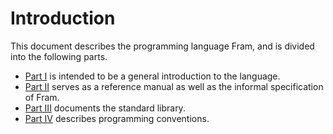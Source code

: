 # Introduction

This document describes the programming language Fram, and is divided into
the following parts.
- [Part I](intro/installation.md) is intended to be a general introduction to
  the language.
- [Part II](ref/notation.md) serves as a reference manual as well
  as the informal specification of Fram.
- [Part III](lib/prelude.md) documents the standard library.
- [Part IV](conv/general.md) describes programming conventions.
